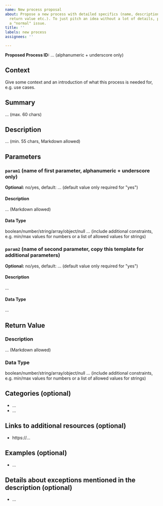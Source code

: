 ```yaml
---
name: New process proposal
about: Propose a new process with detailed specifics (name, description, parameters,
  return value etc.). To just pitch an idea without a lot of details, please fill
  a "normal" issue.
title: ''
labels: new process
assignees: ''

---
```


**Proposed Process ID:** ... (alphanumeric + underscore only)

## Context
Give some context and an introduction of what this process is needed for, e.g. use cases.

## Summary
... (max. 60 chars)

## Description
... (min. 55 chars, Markdown allowed)

## Parameters

### `param1` (name of first parameter, alphanumeric + underscore only)

**Optional:** no/yes, default: ... (default value only required for "yes")

#### Description
... (Markdown allowed)

#### Data Type
boolean/number/string/array/object/null
... (include additional constraints, e.g. min/max values for numbers or a list of allowed values for strings)

### `param2` (name of second parameter, copy this template for additional parameters)

**Optional:** no/yes, default: ... (default value only required for "yes")

#### Description
...

#### Data Type
...

## Return Value
### Description
... (Markdown allowed)

### Data Type
boolean/number/string/array/object/null
... (include additional constraints, e.g. min/max values for numbers or a list of allowed values for strings)

## Categories (optional)
* ...
* ...

## Links to additional resources (optional)
* https://...

## Examples (optional)
* ...

## Details about exceptions mentioned in the description (optional)
* ...
